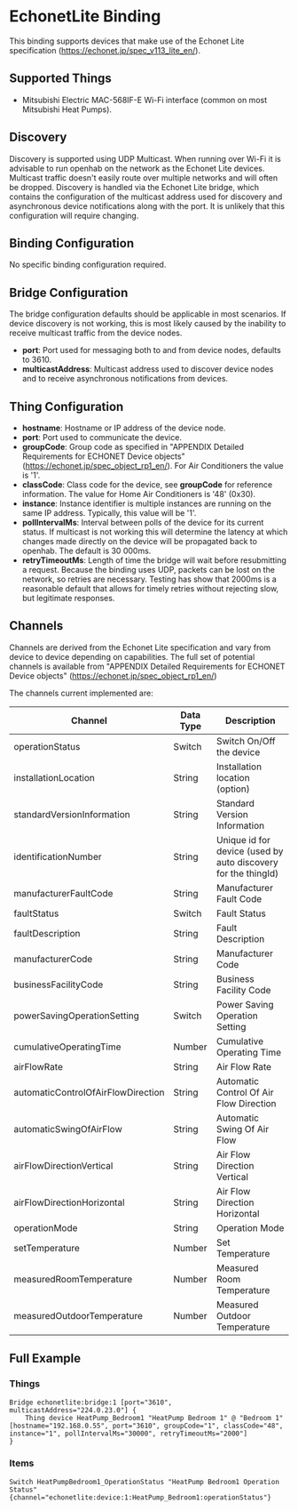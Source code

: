 # EchonetLite Binding

This binding supports devices that make use of the Echonet Lite specification (https://echonet.jp/spec_v113_lite_en/).

## Supported Things

* Mitsubishi Electric MAC-568IF-E Wi-Fi interface (common on most Mitsubishi Heat Pumps).

## Discovery

Discovery is supported using UDP Multicast.
When running over Wi-Fi it is advisable to run openhab on the network as the Echonet Lite devices.
Multicast traffic doesn't easily route over multiple networks and will often be dropped.
Discovery is handled via the Echonet Lite bridge, which contains the configuration of the multicast address used for discovery and asynchronous device notifications along with the port.
It is unlikely that this configuration will require changing.

## Binding Configuration

No specific binding configuration required.

## Bridge Configuration

The bridge configuration defaults should be applicable in most scenarios.
If device discovery is not working, this is most likely caused by the inability to receive multicast traffic from the device nodes.

* __port__: Port used for messaging both to and from device nodes, defaults to 3610.
* __multicastAddress__: Multicast address used to discover device nodes and to receive asynchronous notifications from devices.

## Thing Configuration

* __hostname__: Hostname or IP address of the device node.
* __port__: Port used to communicate the device. 
* __groupCode__: Group code as specified in "APPENDIX Detailed Requirements for ECHONET Device objects" (https://echonet.jp/spec_object_rp1_en/).
For Air Conditioners the value is '1'.
* __classCode__: Class code for the device, see __groupCode__ for reference information.
The value for Home Air Conditioners is '48' (0x30).
* __instance__: Instance identifier is multiple instances are running on the same IP address.
Typically, this value will be '1'.
* __pollIntervalMs__: Interval between polls of the device for its current status.
If multicast is not working this will determine the latency at which changes made directly on the device will be propagated back to openhab.
The default is 30 000ms.
* __retryTimeoutMs__: Length of time the bridge will wait before resubmitting a request.
Because the binding uses UDP, packets can be lost on the network, so retries are necessary.
Testing has show that 2000ms is a reasonable default that allows for timely retries without rejecting slow, but legitimate responses.

## Channels

Channels are derived from the Echonet Lite specification and vary from device to device depending on capabilities.
The full set of potential channels is available from "APPENDIX Detailed Requirements for ECHONET Device objects" (https://echonet.jp/spec_object_rp1_en/)

The channels current implemented are:

| Channel                            | Data Type | Description                                                   |
|------------------------------------|-----------|---------------------------------------------------------------|
| operationStatus                    | Switch    | Switch On/Off the device                                      |
| installationLocation               | String    | Installation location (option)                                |
| standardVersionInformation         | String    | Standard Version Information                                  |
| identificationNumber               | String    | Unique id for device (used by auto discovery for the thingId) |
| manufacturerFaultCode              | String    | Manufacturer Fault Code                                       |
| faultStatus                        | Switch    | Fault Status                                                  |
| faultDescription                   | String    | Fault Description                                             |
| manufacturerCode                   | String    | Manufacturer Code                                             |
| businessFacilityCode               | String    | Business Facility Code                                        |
| powerSavingOperationSetting        | Switch    | Power Saving Operation Setting                                |
| cumulativeOperatingTime            | Number    | Cumulative Operating Time                                     |
| airFlowRate                        | String    | Air Flow Rate                                                 |
| automaticControlOfAirFlowDirection | String    | Automatic Control Of Air Flow Direction                       |
| automaticSwingOfAirFlow            | String    | Automatic Swing Of Air Flow                                   |
| airFlowDirectionVertical           | String    | Air Flow Direction Vertical                                   |
| airFlowDirectionHorizontal         | String    | Air Flow Direction Horizontal                                 |
| operationMode                      | String    | Operation Mode                                                |
| setTemperature                     | Number    | Set Temperature                                               |
| measuredRoomTemperature            | Number    | Measured Room Temperature                                     |
| measuredOutdoorTemperature         | Number    | Measured Outdoor Temperature                                  |

## Full Example

### Things
```
Bridge echonetlite:bridge:1 [port="3610", multicastAddress="224.0.23.0"] {
    Thing device HeatPump_Bedroom1 "HeatPump Bedroom 1" @ "Bedroom 1" [hostname="192.168.0.55", port="3610", groupCode="1", classCode="48", instance="1", pollIntervalMs="30000", retryTimeoutMs="2000"]
}
```

### Items
```
Switch HeatPumpBedroom1_OperationStatus "HeatPump Bedroom1 Operation Status" {channel="echonetlite:device:1:HeatPump_Bedroom1:operationStatus"}
```
